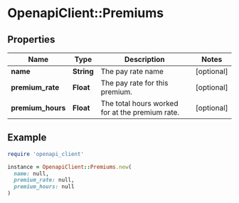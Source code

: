 # OpenapiClient::Premiums

## Properties

| Name | Type | Description | Notes |
| ---- | ---- | ----------- | ----- |
| **name** | **String** | The pay rate name | [optional] |
| **premium_rate** | **Float** | The pay rate for this premium. | [optional] |
| **premium_hours** | **Float** | The total hours worked for at the premium rate. | [optional] |

## Example

```ruby
require 'openapi_client'

instance = OpenapiClient::Premiums.new(
  name: null,
  premium_rate: null,
  premium_hours: null
)
```

